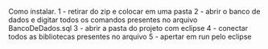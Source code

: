 Como instalar.
1 - retirar do zip e colocar em uma pasta
2 - abrir o banco de dados e digitar todos os comandos presentes no arquivo BancoDeDados.sql
3 - abrir a pasta do projeto com eclipse
4 - conectar todos as bibliotecas presentes no arquivo
5 - apertar em run pelo eclipse
